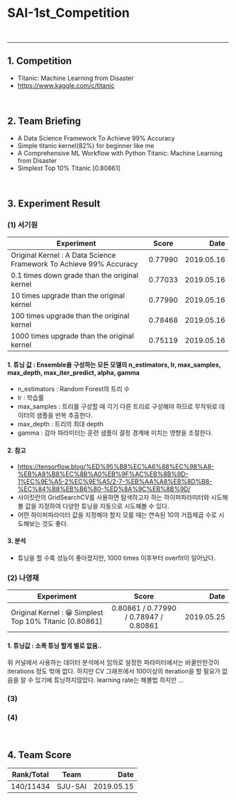 # SAI-1st_Competition

<br>
<hr>

## 1. Competition
 - Titanic: Machine Learning from Disaster
 - https://www.kaggle.com/c/titanic

<br>

## 2. Team Briefing
 - A Data Science Framework To Achieve 99% Accuracy
 - Simple titanic kernel(82%) for beginner like me 
 - A Comprehensive ML Workflow with Python Titanic: Machine Learning from Disaster
 - Simplest Top 10% Titanic [0.80861]

<br>


## 3. Experiment Result
### (1) 서기원

| Experiment | Score | Date |
|---|:---:|---:|
| Original Kernel : A Data Science Framework To Achieve 99% Accuracy | 0.77990 | 2019.05.16 |
| 0.1 times down grade than the original kernel | 0.77033 | 2019.05.16 |
| 10 times upgrade than the original kernel | 0.77990 | 2019.05.16 |
| 100 times upgrade than the original kernel | 0.78468 | 2019.05.16 |
| 1000 times upgrade than the original kernel | 0.75119 | 2019.05.16 |

#### 1. 튜닝 값 : Ensemble을 구성하는 모든 모델의 n_estimators, lr, max_samples, max_depth, max_iter_predict, alpha, gamma
  - n_estimators : Random Forest의 트리 수
  - lr : 학습률
  - max_samples : 트리를 구성할 때 각기 다른 트리로 구성해야 하므로 무작위로 데이터의 샘플을 반복 추출한다.
  - max_depth : 트리의 최대 depth
  - gamma : 감마 파라미터는 훈련 샘플이 결정 경계에 미치는 영향을 조절한다.
 
#### 2. 참고
  - https://tensorflow.blog/%ED%95%B8%EC%A6%88%EC%98%A8-%EB%A8%B8%EC%8B%A0%EB%9F%AC%EB%8B%9D-1%EC%9E%A5-2%EC%9E%A5/2-7-%EB%AA%A8%EB%8D%B8-%EC%84%B8%EB%B6%80-%ED%8A%9C%EB%8B%9D/
  - 사이킷런의 GridSearchCV를 사용하면 탐색하고자 하는 하이퍼파라미터와 시도해볼 값을 지정하여 다양한 튜닝을 자동으로 시도해볼 수 있다.
  - 어떤 하이퍼파라미터 값을 지정해야 할지 모를 때는 연속된 10의 거듭제곱 수로 시도해보는 것도 좋다.
  
#### 3. 분석
  - 튜닝을 할 수록 성능이 좋아졌지만, 1000 times 이후부터 overfit이 일어났다.
 
### (2) 나영채
| Experiment | Score | Date |
|---|:---:|---:|
| Original Kernel : 😁 Simplest Top 10% Titanic [0.80861] | 0.80861 / 0.77990 / 0.78947 / 0.80861 | 2019.05.25 |

#### 1. 튜닝값 : 소폭 튜닝 할게 별로 없음..
위 커널에서 사용하는 데이터 분석에서 임의로 설정한 파라미터에서는 바꿀만한것이 iterations 정도 밖에 없다. 하지만 CV 그래프에서 100이상의 iteration을 할 필요가 없음을 알 수 있기에 튜닝하지않았다.
learning rate는 해볼법 하지만 ...

### (3)
### (4)

<br>

## 4. Team Score

| Rank/Total | Team | Date |
|---|:---:|---:|
| 140/11434 | SJU-SAI | 2019.05.15 |
